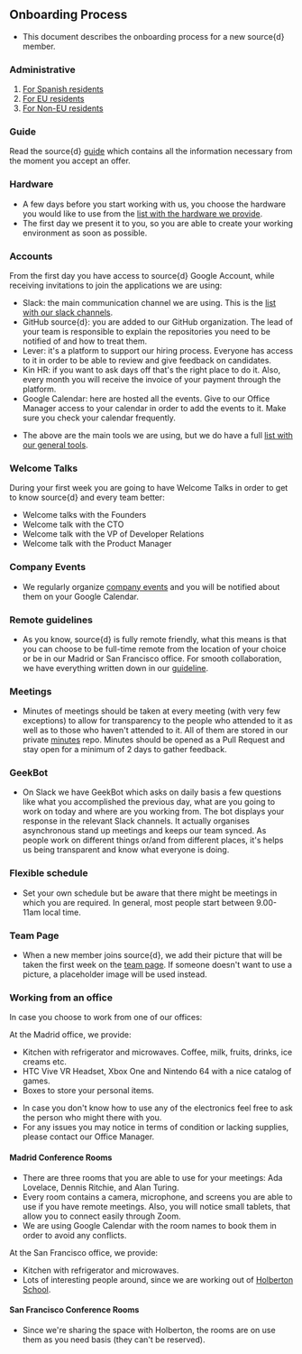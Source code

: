 ## Onboarding Process

- This document describes the onboarding process for a new source{d} member.

### Administrative

1. [For Spanish residents](spanish_residents.md)
2. [For EU residents](eu_residents.md)
3. [For Non-EU residents](Non-EU_residents.md)

### Guide 

Read the source{d} [guide](https://github.com/src-d/guide) which contains all the information necessary from the moment you accept an offer. 

### Hardware

- A few days before you start working with us, you choose the hardware you would like to use from the [list with the hardware we provide](https://github.com/src-d/guide/blob/master/general/available_hardware.md). 
- The first day we present it to you, so you are able to create your working environment as soon as possible.

### Accounts 

From the first day you have access to source{d} Google Account, while receiving invitations to join the applications we are using:

* Slack: the main communication channel we are using. This is the [list with our slack channels](https://github.com/src-d/guide/blob/master/communication/slack_channels.md). 
* GitHub source{d}: you are added to our GitHub organization. The lead of your team is responsible to explain the repositories you need to be notified of and how to treat them.
* Lever: it's a platform to support our hiring process. Everyone has access to it in order to be able to review and give feedback on candidates. 
* Kin HR: if you want to ask days off that's the right place to do it. Also, every month you will receive the invoice of your payment through the platform. 
* Google Calendar: here are hosted all the events. Give to our Office Manager access to your calendar in order to add the events to it. Make sure you check your calendar frequently. 

- The above are the main tools we are using, but we do have a full [list with our general tools](https://github.com/src-d/guide/blob/master/general/tools.md).

### Welcome Talks 

During your first week you are going to have Welcome Talks in order to get to know source{d} and every team better:

* Welcome talks with the Founders
* Welcome talk with the CTO
* Welcome talk with the VP of Developer Relations
* Welcome talk with the Product Manager


### Company Events

- We regularly organize [company events](https://github.com/src-d/guide/blob/master/office/company_events.md) and you will be notified about them on your Google Calendar. 

### Remote guidelines

- As you know, source{d} is fully remote friendly, what this means is that you can choose to be full-time remote from the location of your choice or be in our Madrid or San Francisco office. For smooth collaboration, we have everything written down in our [guideline](https://github.com/src-d/guide/blob/master/remote/remote_guidelines.md).

### Meetings

- Minutes of meetings should be taken at every meeting (with very few exceptions) to allow for transparency to the people who attended to it as well as to those who haven't attended to it. All of them are stored in our private [minutes](https://github.com/src-d/minutes) repo. Minutes should be opened as a Pull Request and stay open for a minimum of 2 days to gather feedback.

### GeekBot

- On Slack we have GeekBot which asks on daily basis a few questions like what you accomplished the previous day, what are you going to work on today and where are you working from. The bot displays your response in the relevant Slack channels. It actually organises asynchronous stand up meetings and keeps our team synced. As people work on different things or/and from different places, it's helps us being transparent and know what everyone is doing. 

### Flexible schedule

- Set your own schedule but be aware that there might be meetings in which you are required. In general, most people start between 9.00-11am local time.

### Team Page

- When a new member joins source{d}, we add their picture that will be taken the first week on the [team page](https://sourced.tech/team/). If someone doesn't want to use a picture, a placeholder image will be used instead. 

### Working from an office

In case you choose to work from one of our offices:

At the Madrid office, we provide:

* Kitchen with refrigerator and microwaves. Coffee, milk, fruits, drinks, ice creams etc.
* HTC Vive VR Headset, Xbox One and Nintendo 64 with a nice catalog of games. 
* Boxes to store your personal items.

- In case you don't know how to use any of the electronics feel free to ask the person who might there with you. 
- For any issues you may notice in terms of condition or lacking supplies, please contact our Office Manager.

#### Madrid Conference Rooms 

- There are three rooms that you are able to use for your meetings: Ada Lovelace, Dennis Ritchie, and Alan Turing. 
- Every room contains a camera, microphone, and screens you are able to use if you have remote meetings. Also, you will notice small tablets, that allow you to connect easily through Zoom. 
- We are using Google Calendar with the room names to book them in order to avoid any conflicts. 

At the San Francisco office, we provide:

* Kitchen with refrigerator and microwaves.
* Lots of interesting people around, since we are working out of [Holberton School](https://www.holbertonschool.com/).

#### San Francisco Conference Rooms

- Since we're sharing the space with Holberton, the rooms are on use them as you need basis (they can't be reserved).
